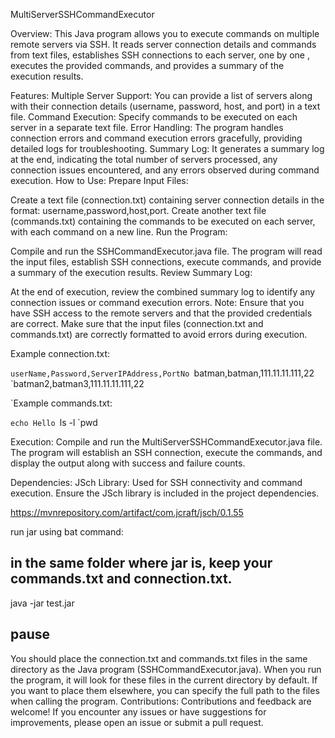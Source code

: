 MultiServerSSHCommandExecutor

Overview:
This Java program allows you to execute commands on multiple remote servers via SSH. It reads server connection details and commands from text files, establishes SSH connections to each server, one by one , executes the provided commands, and provides a summary of the execution results.

Features:
Multiple Server Support: You can provide a list of servers along with their connection details (username, password, host, and port) in a text file.
Command Execution: Specify commands to be executed on each server in a separate text file.
Error Handling: The program handles connection errors and command execution errors gracefully, providing detailed logs for troubleshooting.
Summary Log: It generates a summary log at the end, indicating the total number of servers processed, any connection issues encountered, and any errors observed during command execution.
How to Use:
Prepare Input Files:

Create a text file (connection.txt) containing server connection details in the format: username,password,host,port.
Create another text file (commands.txt) containing the commands to be executed on each server, with each command on a new line.
Run the Program:

Compile and run the SSHCommandExecutor.java file.
The program will read the input files, establish SSH connections, execute commands, and provide a summary of the execution results.
Review Summary Log:

At the end of execution, review the combined summary log to identify any connection issues or command execution errors.
Note:
Ensure that you have SSH access to the remote servers and that the provided credentials are correct.
Make sure that the input files (connection.txt and commands.txt) are correctly formatted to avoid errors during execution.

Example connection.txt:

`userName,Password,ServerIPAddress,PortNo
`batman,batman,111.11.11.111,22
`batman2,batman3,111.11.11.111,22
 
`Example commands.txt:

`echo Hello
`ls -l
`pwd


Execution: Compile and run the MultiServerSSHCommandExecutor.java file. The program will establish an SSH connection, execute the commands, and display the output along with success and failure counts.

Dependencies:
JSch Library: Used for SSH connectivity and command execution. Ensure the JSch library is included in the project dependencies.

https://mvnrepository.com/artifact/com.jcraft/jsch/0.1.55



run jar using bat command:

in the same folder where jar is, keep your commands.txt and connection.txt.
----------------------
java -jar test.jar

pause
---------------------

You should place the connection.txt and commands.txt files in the same directory as the Java program (SSHCommandExecutor.java). When you run the program, it will look for these files in the current directory by default. If you want to place them elsewhere, you can specify the full path to the files when calling the program.
Contributions:
Contributions and feedback are welcome! If you encounter any issues or have suggestions for improvements, please open an issue or submit a pull request.
